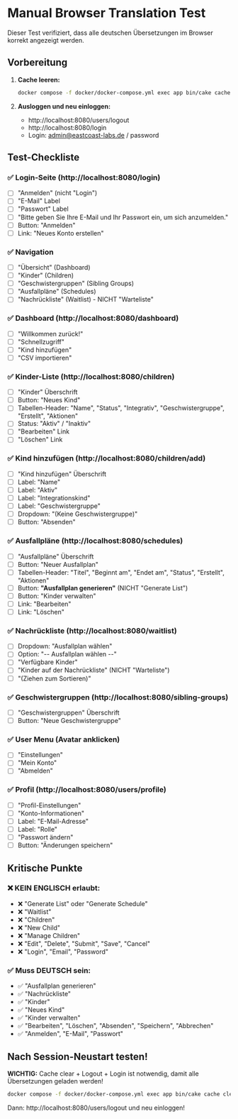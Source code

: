 # Manual Browser Translation Test

Dieser Test verifiziert, dass alle deutschen Übersetzungen im Browser korrekt angezeigt werden.

## Vorbereitung

1. **Cache leeren:**
   ```bash
   docker compose -f docker/docker-compose.yml exec app bin/cake cache clear_all
   ```

2. **Ausloggen und neu einloggen:**
   - http://localhost:8080/users/logout
   - http://localhost:8080/login
   - Login: admin@eastcoast-labs.de / password

## Test-Checkliste

### ✅ Login-Seite (http://localhost:8080/login)
- [ ] "Anmelden" (nicht "Login")
- [ ] "E-Mail" Label
- [ ] "Passwort" Label  
- [ ] "Bitte geben Sie Ihre E-Mail und Ihr Passwort ein, um sich anzumelden."
- [ ] Button: "Anmelden"
- [ ] Link: "Neues Konto erstellen"

### ✅ Navigation
- [ ] "Übersicht" (Dashboard)
- [ ] "Kinder" (Children)
- [ ] "Geschwistergruppen" (Sibling Groups)
- [ ] "Ausfallpläne" (Schedules)
- [ ] "Nachrückliste" (Waitlist) - NICHT "Warteliste"

### ✅ Dashboard (http://localhost:8080/dashboard)
- [ ] "Willkommen zurück!"
- [ ] "Schnellzugriff"
- [ ] "Kind hinzufügen"
- [ ] "CSV importieren"

### ✅ Kinder-Liste (http://localhost:8080/children)
- [ ] "Kinder" Überschrift
- [ ] Button: "Neues Kind"
- [ ] Tabellen-Header: "Name", "Status", "Integrativ", "Geschwistergruppe", "Erstellt", "Aktionen"
- [ ] Status: "Aktiv" / "Inaktiv"
- [ ] "Bearbeiten" Link
- [ ] "Löschen" Link

### ✅ Kind hinzufügen (http://localhost:8080/children/add)
- [ ] "Kind hinzufügen" Überschrift
- [ ] Label: "Name"
- [ ] Label: "Aktiv"
- [ ] Label: "Integrationskind"
- [ ] Label: "Geschwistergruppe"
- [ ] Dropdown: "(Keine Geschwistergruppe)"
- [ ] Button: "Absenden"

### ✅ Ausfallpläne (http://localhost:8080/schedules)
- [ ] "Ausfallpläne" Überschrift
- [ ] Button: "Neuer Ausfallplan"
- [ ] Tabellen-Header: "Titel", "Beginnt am", "Endet am", "Status", "Erstellt", "Aktionen"
- [ ] Button: **"Ausfallplan generieren"** (NICHT "Generate List")
- [ ] Button: "Kinder verwalten"
- [ ] Link: "Bearbeiten"
- [ ] Link: "Löschen"

### ✅ Nachrückliste (http://localhost:8080/waitlist)
- [ ] Dropdown: "Ausfallplan wählen"
- [ ] Option: "-- Ausfallplan wählen --"
- [ ] "Verfügbare Kinder"
- [ ] "Kinder auf der Nachrückliste" (NICHT "Warteliste")
- [ ] "(Ziehen zum Sortieren)"

### ✅ Geschwistergruppen (http://localhost:8080/sibling-groups)
- [ ] "Geschwistergruppen" Überschrift
- [ ] Button: "Neue Geschwistergruppe"

### ✅ User Menu (Avatar anklicken)
- [ ] "Einstellungen"
- [ ] "Mein Konto"
- [ ] "Abmelden"

### ✅ Profil (http://localhost:8080/users/profile)
- [ ] "Profil-Einstellungen"
- [ ] "Konto-Informationen"
- [ ] Label: "E-Mail-Adresse"
- [ ] Label: "Rolle"
- [ ] "Passwort ändern"
- [ ] Button: "Änderungen speichern"

## Kritische Punkte

### ❌ KEIN ENGLISCH erlaubt:
- ❌ "Generate List" oder "Generate Schedule"
- ❌ "Waitlist" 
- ❌ "Children"
- ❌ "New Child"
- ❌ "Manage Children"
- ❌ "Edit", "Delete", "Submit", "Save", "Cancel"
- ❌ "Login", "Email", "Password"

### ✅ Muss DEUTSCH sein:
- ✅ "Ausfallplan generieren"
- ✅ "Nachrückliste"
- ✅ "Kinder"
- ✅ "Neues Kind"
- ✅ "Kinder verwalten"
- ✅ "Bearbeiten", "Löschen", "Absenden", "Speichern", "Abbrechen"
- ✅ "Anmelden", "E-Mail", "Passwort"

## Nach Session-Neustart testen!

**WICHTIG:** Cache clear + Logout + Login ist notwendig, damit alle Übersetzungen geladen werden!

```bash
docker compose -f docker/docker-compose.yml exec app bin/cake cache clear_all
```

Dann: http://localhost:8080/users/logout und neu einloggen!
